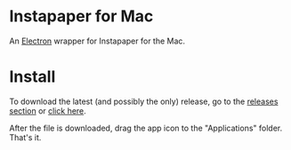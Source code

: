 # Instapaper for Mac

An [Electron](http://electron.atom.io) wrapper for Instapaper for the Mac.

# Install

To download the latest (and possibly the only) release, go to the [releases section](https://github.com/aloglu/instapaper-mac/releases) or [click here](https://github.com/aloglu/instapaper-mac/releases/download/v1.0/Instapaper.dmg).

After the file is downloaded, drag the app icon to the "Applications" folder. That's it.
